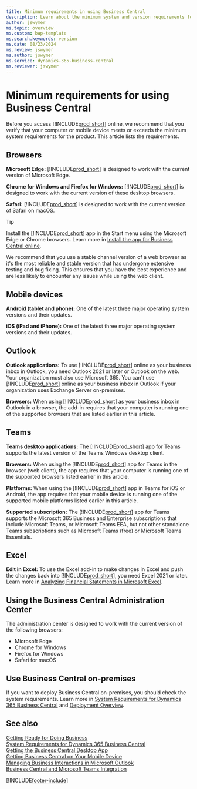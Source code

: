 ```yaml
---
title: Minimum requirements in using Business Central
description: Learn about the minimum system and version requirements for using Business Central online outlined below.
author: jswymer
ms.topic: overview
ms.custom: bap-template
ms.search.keywords: version
ms.date: 08/23/2024
ms.review: jswymer
ms.author: jswymer
ms.service: dynamics-365-business-central
ms.reviewer: jswymer
---
```

# Minimum requirements for using Business Central

Before you access [!INCLUDE[prod_short](includes/prod_short.md)] online, we recommend that you verify that your computer or mobile device meets or exceeds the minimum system requirements for the product. This article lists the requirements.  

## Browsers

**Microsoft Edge:** [!INCLUDE[prod_short](includes/prod_short.md)] is designed to work with the current version of Microsoft Edge.
  
**Chrome for Windows and Firefox for Windows:** [!INCLUDE[prod_short](includes/prod_short.md)] is designed to work with the current version of these desktop browsers.
 
**Safari:** [!INCLUDE[prod_short](includes/prod_short.md)] is designed to work with the current version of Safari on macOS.  

> [!TIP]
> Install the [!INCLUDE[prod_short](includes/prod_short.md)] app in the Start menu using the Microsoft Edge or Chrome browsers. Learn more in [Install the app for Business Central online](/dynamics365/business-central/install-desktop-app#install-the-app-for-business-central-online).

We recommend that you use a stable channel version of a web browser as it's the most reliable and stable version that has undergone extensive testing and bug fixing. This ensures that you have the best experience and are less likely to encounter any issues while using the web client.

## Mobile devices

**Android (tablet and phone):** One of the latest three major operating system versions and their updates.

**iOS (iPad and iPhone):** One of the latest three major operating system versions and their updates.

## Outlook

**Outlook applications:** To use [!INCLUDE[prod_short](includes/prod_short.md)] online as your business inbox in Outlook, you need Outlook 2021 or later or Outlook on the web. Your organization must also use Microsoft 365. You can't use [!INCLUDE[prod_short](includes/prod_short.md)] online as your business inbox in Outlook if your organization uses Exchange Server on-premises. 

**Browsers:** When using [!INCLUDE[prod_short](includes/prod_short.md)] as your business inbox in Outlook in a browser, the add-in requires that your computer is running one of the supported browsers that are listed earlier in this article. 

## Teams

**Teams desktop applications:** The [!INCLUDE[prod_short](includes/prod_short.md)] app for Teams supports the latest version of the Teams Windows desktop client. 

**Browsers:** When using the [!INCLUDE[prod_short](includes/prod_short.md)] app for Teams in the browser (web client), the app requires that your computer is running one of the supported browsers listed earlier in this article. 

**Platforms:** When using the [!INCLUDE[prod_short](includes/prod_short.md)] app in Teams for iOS or Android, the app requires that your mobile device is running one of the supported mobile platforms listed earlier in this article.

**Supported subscription:** The [!INCLUDE[prod_short](includes/prod_short.md)] app for Teams supports the Microsoft 365 Business and Enterprise subscriptions that include Microsoft Teams, or Microsoft Teams EEA, but not other standalone Teams subscriptions such as Microsoft Teams (free) or Microsoft Teams Essentials.

## Excel

**Edit in Excel:** To use the Excel add-in to make changes in Excel and push the changes back into [!INCLUDE[prod_short](includes/prod_short.md)], you need Excel 2021 or later. Learn more in [Analyzing Financial Statements in Microsoft Excel](finance-analyze-excel.md).  

## <a name="TAC"></a> Using the Business Central Administration Center

The administration center is designed to work with the current version of the following browsers:

- Microsoft Edge
- Chrome for Windows
- Firefox for Windows
- Safari for macOS

## Use Business Central on-premises

If you want to deploy Business Central on-premises, you should check the system requirements. Learn more in [System Requirements for Dynamics 365 Business Central](/dynamics365/business-central/dev-itpro/deployment/system-requirements-business-central-v25) and [Deployment Overview](/dynamics365/business-central/dev-itpro/deployment/deployment).  

## See also

[Getting Ready for Doing Business](ui-get-ready-business.md)  
[System Requirements for Dynamics 365 Business Central](/dynamics365/business-central/dev-itpro/deployment/system-requirements-business-central-v25)  
[Getting the Business Central Desktop App](install-desktop-app.md)  
[Getting Business Central on Your Mobile Device](install-mobile-app.md)  
[Managing Business Interactions in Microsoft Outlook](admin-outlook.md)  
[Business Central and Microsoft Teams Integration](across-teams-overview.md)  

[!INCLUDE[footer-include](includes/footer-banner.md)]
